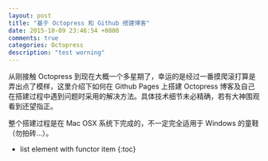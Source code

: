 ```yaml
---
layout: post
title: "基于 Octopress 和 Github 搭建博客"
date: 2015-10-09 23:46:54 +0800
comments: true
categories: Octopress
description: "test worning"
---
```


从刚接触 Octopress 到现在大概一个多星期了，幸运的是经过一番摸爬滚打算是弄出点了模样，这里介绍下如何在 Github Pages 上搭建 Octopress 博客及自己在搭建过程中遇到问题时采用的解决方法。具体技术细节未必精确，若有大神围观看到还望指正。
 
整个搭建过程是在 Mac OSX 系统下完成的，不一定完全适用于 Windows 的童鞋（勿拍砖...）。
	

* list element with functor item
{:toc}